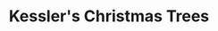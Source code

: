 ---
title: "Kessler's Christmas Trees"
url: /pleasant-hill/kesslers-christmas-trees/
shop: Baumarkt
---